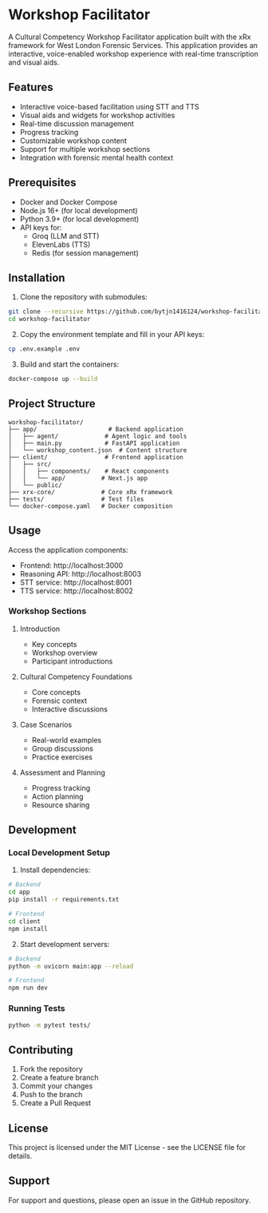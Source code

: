 # Workshop Facilitator

A Cultural Competency Workshop Facilitator application built with the xRx framework for West London Forensic Services. This application provides an interactive, voice-enabled workshop experience with real-time transcription and visual aids.

## Features

- Interactive voice-based facilitation using STT and TTS
- Visual aids and widgets for workshop activities
- Real-time discussion management
- Progress tracking
- Customizable workshop content
- Support for multiple workshop sections
- Integration with forensic mental health context

## Prerequisites

- Docker and Docker Compose
- Node.js 16+ (for local development)
- Python 3.9+ (for local development)
- API keys for:
  - Groq (LLM and STT)
  - ElevenLabs (TTS)
  - Redis (for session management)

## Installation

1. Clone the repository with submodules:
```bash
git clone --recursive https://github.com/bytjn1416124/workshop-facilitator.git
cd workshop-facilitator
```

2. Copy the environment template and fill in your API keys:
```bash
cp .env.example .env
```

3. Build and start the containers:
```bash
docker-compose up --build
```

## Project Structure

```
workshop-facilitator/
├── app/                    # Backend application
│   ├── agent/             # Agent logic and tools
│   ├── main.py            # FastAPI application
│   └── workshop_content.json  # Content structure
├── client/                # Frontend application
│   ├── src/              
│   │   ├── components/    # React components
│   │   └── app/          # Next.js app
│   └── public/           
├── xrx-core/             # Core xRx framework
├── tests/                # Test files
└── docker-compose.yaml   # Docker composition
```

## Usage

Access the application components:
- Frontend: http://localhost:3000
- Reasoning API: http://localhost:8003
- STT service: http://localhost:8001
- TTS service: http://localhost:8002

### Workshop Sections

1. Introduction
   - Key concepts
   - Workshop overview
   - Participant introductions

2. Cultural Competency Foundations
   - Core concepts
   - Forensic context
   - Interactive discussions

3. Case Scenarios
   - Real-world examples
   - Group discussions
   - Practice exercises

4. Assessment and Planning
   - Progress tracking
   - Action planning
   - Resource sharing

## Development

### Local Development Setup

1. Install dependencies:
```bash
# Backend
cd app
pip install -r requirements.txt

# Frontend
cd client
npm install
```

2. Start development servers:
```bash
# Backend
python -m uvicorn main:app --reload

# Frontend
npm run dev
```

### Running Tests
```bash
python -m pytest tests/
```

## Contributing

1. Fork the repository
2. Create a feature branch
3. Commit your changes
4. Push to the branch
5. Create a Pull Request

## License

This project is licensed under the MIT License - see the LICENSE file for details.

## Support

For support and questions, please open an issue in the GitHub repository.